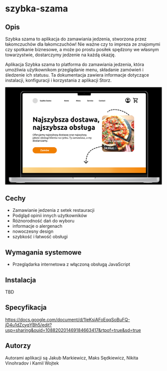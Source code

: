 # szybka-szama

## Opis

Szybka szama to aplikacja do zamawiania jedzenia, stworzona przez łakomczuchów dla łakomczuchów!
Nie ważne czy to impreza ze znajomymi czy spotkanie biznesowe, a może po prostu posiłek spędzony we własnym towarzystwie, dostarczymy jedzenie na każdą okazję.

Aplikacja Szybka szama to platforma do zamawiania jedzenia, która umożliwia użytkownikom przeglądanie menu, składanie zamówień i śledzenie ich statusu. Ta dokumentacja zawiera informacje dotyczące instalacji, konfiguracji i korzystania z aplikacji Storz.

![strona główna aplikacji](readme/homepage.png "image Title")

## Cechy

- Zamawianie jedzenia z setek restauracji
- Podgląd opinii innych użytkowników
- Różnorodność dań do wyboru
- informacje o alergenach
- nowoczesny design
- szybkość i łatwość obsługi

## Wymagania systemowe
- Przeglądarka internetowa z włączoną obsługą JavaScript

## Instalacja
TBD

## Specyfikacja

https://docs.google.com/document/d/1leKsiAFoEqqSoBuFQ-jD4u1dZcyqYBh5/edit?usp=sharing&ouid=108820201469184663417&rtpof=true&sd=true
## Autorzy
Autorami aplikacji są Jakub Markiewicz, Maks Sędkiewicz, Nikita Vinohradov i Kamil Wojtek
